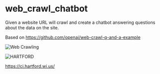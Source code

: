 # web_crawl_chatbot
Given a website URL will crawl and create a chatbot answering questions about the data on the site.

Based on https://github.com/openai/web-crawl-q-and-a-example

![Web Crawling](https://github.com/Noel-Niko/python_web_crawler/assets/83922762/6f2a9d32-a17b-4931-913b-680bc686a305)

![HARTFORD](https://github.com/Noel-Niko/web_crawl_chatbot/assets/83922762/7486006d-74b5-4f91-a668-51c3d1e6e7f4)

https://ci.hartford.wi.us/
